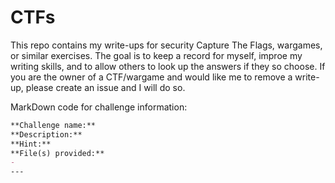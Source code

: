 # CTFs
This repo contains my write-ups for security Capture The Flags, wargames, or similar exercises. The goal is to keep a record for myself, improe my writing skills, and to allow others to look up the answers if they so choose. If you are the owner of a CTF/wargame and would like me to remove a write-up, please create an issue and I will do so. 

MarkDown code for challenge information:
```markdown
**Challenge name:**       
**Description:**     
**Hint:**       
**File(s) provided:**      
-      
---
```
